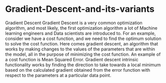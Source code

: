# Gradient-Descent-and-its-variants
Gradient Descent Gradient Descent is a very common optimization algorithm, and most likely, the first optimization algorithm a lot of Machine learning engineers and Data scientists are introduced to. 
For an example, consider we have a cost function, and we need to find the optimum solution to solve the cost function. Here comes gradient descent, an algorithm that works by making changes to the values of the parameters that are within the model, all in the purpose of minimizing the cost function. 
An example of a cost function is Mean Squared Error. Gradient descent intrinsic functionality works by finding the direction to take towards a local minimum based on the calculated gradient obtained from the error function with respect to the parameters at a particular data point.


